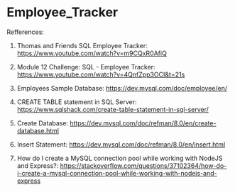 # Employee_Tracker

Refferences:

1. Thomas and Friends SQL Employee Tracker: https://www.youtube.com/watch?v=m9CQxR0AfiQ

2. Module 12 Challenge: SQL - Employee Tracker: https://www.youtube.com/watch?v=4QnfZpp3OCI&t=21s

3. Employees Sample Database: https://dev.mysql.com/doc/employee/en/

4. CREATE TABLE statement in SQL Server: https://www.sqlshack.com/create-table-statement-in-sql-server/

5. Create Database: https://dev.mysql.com/doc/refman/8.0/en/create-database.html

6. Insert Statement: https://dev.mysql.com/doc/refman/8.0/en/insert.html

7. How do I create a MySQL connection pool while working with NodeJS and Express?: https://stackoverflow.com/questions/37102364/how-do-i-create-a-mysql-connection-pool-while-working-with-nodejs-and-express